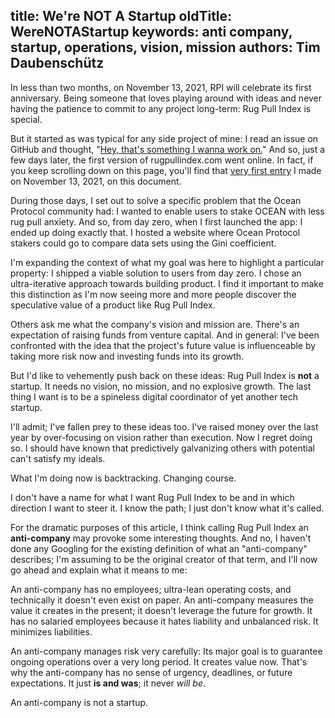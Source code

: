 title: We're NOT A Startup
oldTitle: WereNOTAStartup
keywords: anti company, startup, operations, vision, mission
authors: Tim Daubenschütz
---

In less than two months, on November 13, 2021, RPI will celebrate its first
anniversary. Being someone that loves playing around with ideas and never
having the patience to commit to any project long-term: Rug Pull Index is
special.

But it started as was typical for any side project of mine: I read an issue on
GitHub and thought, "[Hey, that's something I wanna work
on.](https://github.com/oceanprotocol/multi-repo-issue/issues/30#issuecomment-726857582)"
And so, just a few days later, the first version of rugpullindex.com went
online. In fact, if you keep scrolling down on this page, you'll find that
[very first entry](/changelog#13112020) I made on November 13, 2021, on this document.

During those days, I set out to solve a specific problem that the Ocean
Protocol community had: I wanted to enable users to stake OCEAN with less rug
pull anxiety. And so, from day zero, when I first launched the app: I ended up
doing exactly that. I hosted a website where Ocean Protocol stakers could go to
compare data sets using the Gini coefficient.

I'm expanding the context of what my goal was here to highlight a particular
property: I shipped a viable solution to users from day zero. I chose an
ultra-iterative approach towards building product. I find it important to make
this distinction as I'm now seeing more and more people discover the
speculative value of a product like Rug Pull Index.

Others ask me what the company's vision and mission are. There's an expectation
of raising funds from venture capital. And in general: I've been confronted
with the idea that the project's future value is influenceable by taking more
risk now and investing funds into its growth.

But I'd like to vehemently push back on these ideas: Rug Pull Index is **not**
a startup. It needs no vision, no mission, and no explosive growth. The last
thing I want is to be a spineless digital coordinator of yet another tech
startup.

I'll admit; I've fallen prey to these ideas too. I've raised money over the
last year by over-focusing on vision rather than execution. Now I regret doing
so. I should have known that predictively galvanizing others with potential
can't satisfy my ideals.

What I'm doing now is backtracking. Changing course. 

I don't have a name for what I want Rug Pull Index to be and in which direction
I want to steer it. I know the path; I just don't know what it's called.

For the dramatic purposes of this article, I think calling Rug Pull Index an
**anti-company** may provoke some interesting thoughts. And no, I haven't done
any Googling for the existing definition of what an "anti-company" describes;
I'm assuming to be the original creator of that term, and I'll now go ahead and
explain what it means to me:

An anti-company has no employees; ultra-lean operating costs, and technically
it doesn't even exist on paper. An anti-company measures the value it creates
in the present; it doesn't leverage the future for growth. It has no salaried
employees because it hates liability and unbalanced risk. It minimizes
liabilities.

An anti-company manages risk very carefully: Its major goal is to guarantee
ongoing operations over a very long period. It creates value now. That's why
the anti-company has no sense of urgency, deadlines, or future expectations. It
just **is and was**; it never _will be_.

An anti-company is not a startup.

